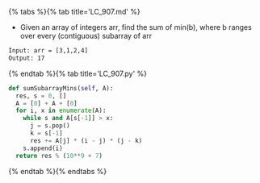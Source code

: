 {% tabs %}{% tab title='LC_907.md' %}

* Given an array of integers arr, find the sum of min(b), where b ranges over every (contiguous) subarray of arr

```txt
Input: arr = [3,1,2,4]
Output: 17
```

{% endtab %}{% tab title='LC_907.py' %}

```py
def sumSubarrayMins(self, A):
  res, s = 0, []
  A = [0] + A + [0]
  for i, x in enumerate(A):
    while s and A[s[-1]] > x:
      j = s.pop()
      k = s[-1]
      res += A[j] * (i - j) * (j - k)
    s.append(i)
  return res % (10**9 + 7)
```

{% endtab %}{% endtabs %}
